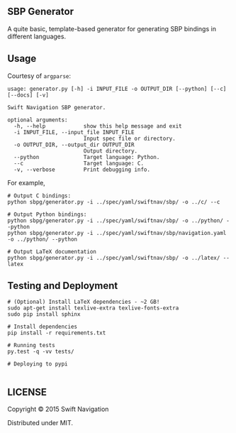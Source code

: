 ## SBP Generator

A quite basic, template-based generator for generating SBP bindings in
different languages.

## Usage

Courtesy of `argparse`:

```
usage: generator.py [-h] -i INPUT_FILE -o OUTPUT_DIR [--python] [--c] [--docs] [-v]

Swift Navigation SBP generator.

optional arguments:
  -h, --help            show this help message and exit
  -i INPUT_FILE, --input_file INPUT_FILE
                        Input spec file or directory.
  -o OUTPUT_DIR, --output_dir OUTPUT_DIR
                        Output directory.
  --python              Target language: Python.
  --c                   Target language: C.
  -v, --verbose         Print debugging info.
```

For example,

```shell
# Output C bindings:
python sbpg/generator.py -i ../spec/yaml/swiftnav/sbp/ -o ../c/ --c

# Output Python bindings:
python sbpg/generator.py -i ../spec/yaml/swiftnav/sbp/ -o ../python/ --python
python sbpg/generator.py -i ../spec/yaml/swiftnav/sbp/navigation.yaml -o ../python/ --python

# Output LaTeX documentation
python sbpg/generator.py -i ../spec/yaml/swiftnav/sbp/ -o ../latex/ --latex

```

## Testing and Deployment

```shell
# (Optional) Install LaTeX dependencies - ~2 GB!
sudo apt-get install texlive-extra texlive-fonts-extra
sudo pip install sphinx

# Install dependencies
pip install -r requirements.txt

# Running tests
py.test -q -vv tests/

# Deploying to pypi


```

## LICENSE

Copyright © 2015 Swift Navigation

Distributed under MIT.

